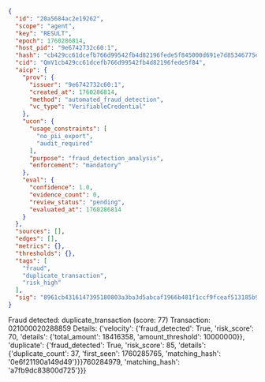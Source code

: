 ```json
{
  "id": "20a5684ac2e19262",
  "scope": "agent",
  "key": "RESULT",
  "epoch": 1760286814,
  "host_pid": "9e6742732c60:1",
  "hash": "cb429cc61dcefb766d99542fb4d82196fede5f845000d691e7d85346775efddf",
  "cid": "QmV1cb429cc61dcefb766d99542fb4d82196fede5f84",
  "aicp": {
    "prov": {
      "issuer": "9e6742732c60:1",
      "created_at": 1760286814,
      "method": "automated_fraud_detection",
      "vc_type": "VerifiableCredential"
    },
    "ucon": {
      "usage_constraints": [
        "no_pii_export",
        "audit_required"
      ],
      "purpose": "fraud_detection_analysis",
      "enforcement": "mandatory"
    },
    "eval": {
      "confidence": 1.0,
      "evidence_count": 0,
      "review_status": "pending",
      "evaluated_at": 1760286814
    }
  },
  "sources": [],
  "edges": [],
  "metrics": {},
  "thresholds": {},
  "tags": [
    "fraud",
    "duplicate_transaction",
    "risk_high"
  ],
  "sig": "8961cb4316147395180803a3ba3d5abcaf1966b481f1ccf9fceaf513185b9978"
}
```

Fraud detected: duplicate_transaction (score: 77)
Transaction: 021000020288859
Details: {'velocity': {'fraud_detected': True, 'risk_score': 70, 'details': {'total_amount': 18416358, 'amount_threshold': 10000000}}, 'duplicate': {'fraud_detected': True, 'risk_score': 85, 'details': {'duplicate_count': 37, 'first_seen': 1760285765, 'matching_hash': '0e6f21190a149d49'}}}760284979, 'matching_hash': 'a7fb9dc83800d725'}}}